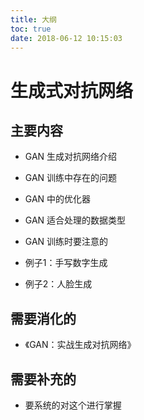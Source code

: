 ```yaml
---
title: 大纲
toc: true
date: 2018-06-12 10:15:03
---
```

# 生成式对抗网络


## 主要内容

- GAN 生成对抗网络介绍
- GAN 训练中存在的问题
- GAN 中的优化器
- GAN 适合处理的数据类型
- GAN 训练时要注意的

- 例子1：手写数字生成
- 例子2：人脸生成

## 需要消化的

- 《GAN：实战生成对抗网络》


## 需要补充的

- 要系统的对这个进行掌握
